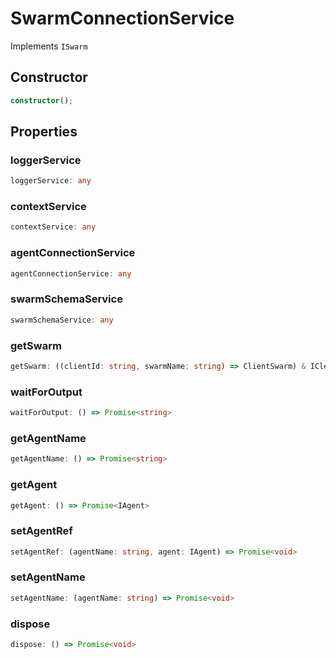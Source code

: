# SwarmConnectionService

Implements `ISwarm`

## Constructor

```ts
constructor();
```

## Properties

### loggerService

```ts
loggerService: any
```

### contextService

```ts
contextService: any
```

### agentConnectionService

```ts
agentConnectionService: any
```

### swarmSchemaService

```ts
swarmSchemaService: any
```

### getSwarm

```ts
getSwarm: ((clientId: string, swarmName: string) => ClientSwarm) & IClearableMemoize<string> & IControlMemoize<string, ClientSwarm>
```

### waitForOutput

```ts
waitForOutput: () => Promise<string>
```

### getAgentName

```ts
getAgentName: () => Promise<string>
```

### getAgent

```ts
getAgent: () => Promise<IAgent>
```

### setAgentRef

```ts
setAgentRef: (agentName: string, agent: IAgent) => Promise<void>
```

### setAgentName

```ts
setAgentName: (agentName: string) => Promise<void>
```

### dispose

```ts
dispose: () => Promise<void>
```
